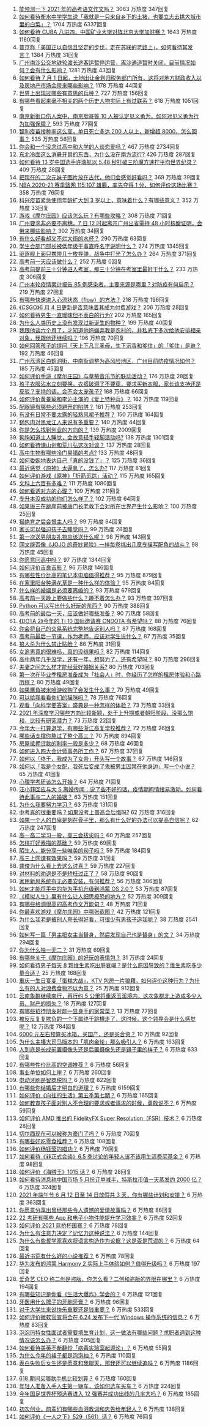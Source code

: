 1. [能预测一下 2021 年的高考语文作文吗？](https://www.zhihu.com/question/451864903) 3063 万热度 347回复
1. [如何看待衡水中学学生说「我就是一只来自乡下的土猪，也要立志去拱大城市里的白菜」？](https://www.zhihu.com/question/462345321) 1704 万热度 6337回复
1. [如何看待 CUBA 八进四，中国矿业大学对阵北京大学加时赛？](https://www.zhihu.com/question/463306896) 1643 万热度 1160回复
1. [普京称「美国正以自信且坚定的步伐，走在苏联的老路上」，如何看待其发言？](https://www.zhihu.com/question/463282858) 1384 万热度 31回复
1. [广州南沙公交地铁轮渡长途客运暂停运营，离沙通道暂时关闭，目前情况如何？会有什么影响？](https://www.zhihu.com/question/463278387) 1281 万热度 43回复
1. [如何看待 7 月 1 日起，土地出让金划归税务部门所有，这将对地方财政收入以及房地产市场会带来哪些影响？](https://www.zhihu.com/question/463323805) 1178 万热度 44回复
1. [世界上出现过哪些有意思的兵种？](https://www.zhihu.com/question/419256945) 727 万热度 156回复
1. [有哪些看起来毫不相关的两个历史人物实际上有过联系？](https://www.zhihu.com/question/392281921) 618 万热度 1051回复
1. [南京新街口伤人案中，南京胖哥等 10 人被认定见义勇为，如何对见义勇为行为加强保障？](https://www.zhihu.com/question/462770395) 593 万热度 77回复
1. [智利疫苗接种率这么高，单日死亡多达 200 人以上，新增超 8000，怎么回事？](https://www.zhihu.com/question/463115629) 535 万热度 56回复
1. [你会和一个没念过高中和大学的人谈恋爱吗？](https://www.zhihu.com/question/462293257) 467 万热度 2734回复
1. [东北冷面这么消暑开胃的东西，为什么没在南方流行?](https://www.zhihu.com/question/462700732) 426 万热度 287回复
1. [如何看待 13 岁中国选手许瑞航以 5.48 秒打破三阶魔方速拧平均世界纪录？](https://www.zhihu.com/question/463234557) 409 万热度 28回复
1. [把现在的二次元妹子图片放在古代，他们会感觉好看吗？](https://www.zhihu.com/question/462903907) 369 万热度 39回复
1. [NBA 2020-21 赛季篮网 115:107 雄鹿，率先夺得 1 分，如何评价这场比赛？](https://www.zhihu.com/question/463395654) 358 万热度 76回复
1. [科兴疫苗紧急使用年龄扩大到 3 岁以上，意味着什么？有哪些意义？](https://www.zhihu.com/question/463239638) 352 万热度 33回复
1. [游戏《摩尔庄园》应该怎么玩？有哪些攻略？](https://www.zhihu.com/question/371309327) 308 万热度 71回复
1. [广州要求非必要不离穗，7 日 12 时起离开广州出省需持 48 小时核酸证明，会带来哪些影响？](https://www.zhihu.com/question/463430613) 302 万热度 34回复
1. [有什么好看却又不烂大街的水杯？](https://www.zhihu.com/question/65459802) 290 万热度 63回复
1. [学生会部门部长被低年级干事直呼名字说明什么？](https://www.zhihu.com/question/21999602) 274 万热度 1345回复
1. [驱逐舰上面只携带几十枚导弹，战争中打光了怎么办？](https://www.zhihu.com/question/39027069) 264 万热度 371回复
1. [高考前一天应该做什么？](https://www.zhihu.com/roundtable/2021gaokaochongci) 252 万热度 0回复
1. [高考前提前三十分钟进入考室，那三十分钟在考室里最好干什么？](https://www.zhihu.com/question/438598661) 233 万热度 306回复
1. [广州本轮疫情累计报告 85 例感染者，主要来源是哪里？对防疫有何启示？](https://www.zhihu.com/question/463254288) 219 万热度 27回复
1. [有哪些快速进入心流状态（flow）的方法？](https://www.zhihu.com/question/20992764) 218 万热度 196回复
1. [《CSGO》6 月 4 日更新是否意味着其成为付费游戏？](https://www.zhihu.com/question/463103636) 206 万热度 28回复
1. [如何看待男生一直暧昧但不表白的行为?](https://www.zhihu.com/question/314211216) 202 万热度 165回复
1. [为什么人类历史上没有发现过新诞生的物种？](https://www.zhihu.com/question/462882960) 199 万热度 40回复
1. [我跟他谈六个月了，才知道他妈嫌弃我是农村的，并私底下多次给他安排相亲对象，我跟他还继续吗？](https://www.zhihu.com/question/463229768) 196 万热度 70回复
1. [如何回答孩子的提问「天上下凡三圣母，生下沉香和爹住」的「爹住」是谁？](https://www.zhihu.com/question/462277776) 192 万热度 46回复
1. [广州荔湾区白鹤洞街、中南街调整为高风险地区，广州目前防疫情况如何？](https://www.zhihu.com/question/462683954) 185 万热度 45回复
1. [如何评价手游《摩尔庄园》与草莓音乐节的联动活动？](https://www.zhihu.com/question/463139385) 176 万热度 28回复
1. [孩子衣服沾水立刻要换，衣裤破洞了不要穿，要求买新衣服，家长该支持还是反驳？支持的话，会不会太宠孩子?](https://www.zhihu.com/question/459542600) 168 万热度 66回复
1. [如何评价黄景瑜和李沁主演的《爱上特种兵》？](https://www.zhihu.com/question/462601125) 162 万热度 119回复
1. [配眼镜有哪些必须避开的陷阱？](https://www.zhihu.com/question/20123451) 161 万热度 253回复
1. [有没有日常不要太露的轻熟风裙子推荐？](https://www.zhihu.com/question/323077384) 150 万热度 164回复
1. [锅包肉对黑龙江人来说有多重要？](https://www.zhihu.com/question/462784342) 140 万热度 44回复
1. [你是怎么找到创业的方向的？](https://www.zhihu.com/question/25857988) 139 万热度 2009回复
1. [狗狗知道主人睡觉，会故意轻手轻脚活动吗?](https://www.zhihu.com/question/350491086) 138 万热度 1301回复
1. [如何看待谏山创和荒川弘这次对谈？](https://www.zhihu.com/question/463257259) 137 万热度 28回复
1. [高中生物有哪些冷门易错的考点?](https://www.zhihu.com/question/447559813) 133 万热度 48回复
1. [如何委婉地表达自己「真的没钱了」？](https://www.zhihu.com/question/462984155) 125 万热度 36回复
1. [最近感觉《原神》太逼氪了，怎么办?](https://www.zhihu.com/question/463036805) 117 万热度 81回复
1. [如何评价游戏《原神》「折箭觅踪」活动？](https://www.zhihu.com/question/461653474) 115 万热度 165回复
1. [文科上六百有多难？](https://www.zhihu.com/question/350905229) 111 万热度 1080回复
1. [如何看透对方的心理？](https://www.zhihu.com/question/455593731) 109 万热度 211回复
1. [专升本没成功的你们怎么样了？](https://www.zhihu.com/question/460210637) 102 万热度 64回复
1. [如果唐三在跳崖前被唐门长老救下会对所在世界产生什么影响？](https://www.zhihu.com/question/461272805) 100 万热度 25回复
1. [猫绝育之后会恨主人吗？](https://www.zhihu.com/question/420799616) 99 万热度 84回复
1. [家长可以强迫孩子去睡觉吗？](https://www.zhihu.com/question/463206973) 99 万热度 28回复
1. [第一次送男朋友礼物应该送什么呢？](https://www.zhihu.com/question/320207842) 98 万热度 143回复
1. [网文能否像《JOJO 的奇妙冒险》一样每卷挑出几章专描写配角的战斗？](https://www.zhihu.com/question/463065863) 98 万热度 45回复
1. [你愿意回高中吗？](https://www.zhihu.com/question/453231661) 97 万热度 1344回复
1. [如何评价吉良吉影？](https://www.zhihu.com/question/23771796) 96 万热度 146回复
1. [有哪些性价比高的笔记本电脑值得推荐？](https://www.zhihu.com/question/322974536) 95 万热度 879回复
1. [在家里阳台种满花草是一种什么样的体验？](https://www.zhihu.com/question/461296029) 95 万热度 84回复
1. [什么样的婚姻是必须要离婚的？](https://www.zhihu.com/question/320021757) 93 万热度 679回复
1. [高考前一天晚上要做些什么？睡不着怎么办？](https://www.zhihu.com/question/458722775) 93 万热度 397回复
1. [Python 可以写出什么好玩的东西？](https://www.zhihu.com/question/34098079) 90 万热度 388回复
1. [高考前的最后一天，应该做好哪些准备？](https://www.zhihu.com/question/463408596) 90 万热度 58回复
1. [《DOTA 2》今年的 Ti 10 国际邀请赛 CNDOTA 有希望吗？](https://www.zhihu.com/question/459216552) 88 万热度 76回复
1. [你会将自己的交易系统完整地告诉别人吗？](https://www.zhihu.com/question/462350634) 87 万热度 168回复
1. [高考前最后一节课，作为老师，应该对学生说什么？](https://www.zhihu.com/question/462695709) 87 万热度 35回复
1. [狼人杀为什么禁止贴脸？](https://www.zhihu.com/question/462970840) 86 万热度 31回复
1. [女追男真的很难吗，真的没结果吗？](https://www.zhihu.com/question/457364395) 82 万热度 114回复
1. [高中两年几乎没学，还有一年，想努力了，还有希望吗？](https://www.zhihu.com/question/462084525) 80 万热度 296回复
1. [夫妻之间怎么样才能经营好婚姻关系?](https://www.zhihu.com/question/349031552) 80 万热度 703回复
1. [第一次在毕业季租房准备成为「社会人」时，你经历了怎样的租房体验和心路历程？](https://www.zhihu.com/question/461693068) 80 万热度 49回复
1. [如果鹰角被米哈游收购了会发生什么事？](https://www.zhihu.com/question/462537017) 79 万热度 49回复
1. [可以给我看看你们的猫咪吗？](https://www.zhihu.com/question/462824843) 78 万热度 76回复
1. [观看「向科学要答案」盛典是一种怎样的体验？](https://www.zhihu.com/question/463277854) 73 万热度 33回复
1. [2021 年深度学习哪些方向比较新颖，处于上升期或者朝阳阶段，没那么饱和，比较有研究潜力？](https://www.zhihu.com/question/460500204) 73 万热度 22回复
1. [今年大一打算退学，有哪些浙江高复学校推荐？](https://www.zhihu.com/question/58522765) 72 万热度 26回复
1. [哪些话支撑你熬过了整个高三？](https://www.zhihu.com/question/398139905) 70 万热度 894回复
1. [房屋抵押贷款的利率一般是多少？](https://www.zhihu.com/question/387069469) 68 万热度 46回复
1. [如何进入四大会计师事务所工作？](https://www.zhihu.com/question/310191544) 67 万热度 37回复
1. [如何以「终于，我成为了女帝」开头写一个故事？](https://www.zhihu.com/question/405355755) 67 万热度 146回复
1. [如何以「我是个女配，我死后变成了鬼被男主囚禁在他身边」写一个小说？](https://www.zhihu.com/question/448069836) 65 万热度 41回复
1. [心理学考研该怎么开始？](https://www.zhihu.com/question/455742815) 64 万热度 71回复
1. [汪小菲回应与大 S 离婚传闻：说了些不好的话，疫情期间情绪易激动。如何看待此事与二人的婚姻？](https://www.zhihu.com/question/463252497) 63 万热度 151回复
1. [为什么我要努力学习？](https://www.zhihu.com/question/462192669) 63 万热度 131回复
1. [中考真的很重要吗 ? 如果没考上普高会后悔吗?](https://www.zhihu.com/question/461082126) 62 万热度 316回复
1. [如果一个人的自卑是刻在骨子里，那么有什么好的办法可以提高自信呢？](https://www.zhihu.com/question/461396765) 62 万热度 247回复
1. [高一高二学习一般，高三会拔尖吗？](https://www.zhihu.com/question/461416493) 60 万热度 257回复
1. [怎样打好素描的基础？](https://www.zhihu.com/question/26444779) 59 万热度 69回复
1. [陌生人，能分享一些唯美的句子吗？](https://www.zhihu.com/question/461727672) 59 万热度 184回复
1. [高三上网课有效果吗？](https://www.zhihu.com/question/309967841) 59 万热度 31回复
1. [龚俊为什么看上去这么讨喜？](https://www.zhihu.com/question/456646250) 59 万热度 227回复
1. [对材料的劝退是不是矫枉过正了？](https://www.zhihu.com/question/462787240) 58 万热度 90回复
1. [家用新风系统有无必要安装，有何推荐？](https://www.zhihu.com/question/28529319) 56 万热度 306回复
1. [如何才能将手中的华为手机升级到鸿蒙 OS 2.0？](https://www.zhihu.com/question/436295623) 53 万热度 87回复
1. [《模拟人生》里有什么让人细思极恐的地方？](https://www.zhihu.com/question/264106033) 52 万热度 309回复
1. [有哪些格调很高的高考作文万能句？](https://www.zhihu.com/question/265353821) 48 万热度 71回复
1. [你最喜欢游戏《摩尔庄园》中哪张截图？](https://www.zhihu.com/question/462564850) 42 万热度 121回复
1. [为什么我老是被别人夸长得好看，可很少有男孩子追我呢？](https://www.zhihu.com/question/319027663) 38 万热度 2541回复
1. [如何写一篇「男主把女主当替身，然后发现自己也是替身」的文？](https://www.zhihu.com/question/437395484) 34 万热度 294回复
1. [你为什么独一无二？](https://www.zhihu.com/question/463105888) 31 万热度 69回复
1. [有哪些关于《摩尔庄园》的好玩的表情包？](https://www.zhihu.com/question/462564869) 31 万热度 24回复
1. [如何看待男子每天 8 颗维生素吃出肝衰竭？是什么原因导致的？维生素吃多少量合适？](https://www.zhihu.com/question/463004931) 25 万热度 168回复
1. [重庆一生日宴变「蛋糕大战」，KTV 包房一片狼藉，如何评价这种行为？为什么有的人对浪费食物不以为意？](https://www.zhihu.com/question/463080691) 25 万热度 912回复
1. [云南象群继续南行，再行约 5 公里将重返玉溪境内，这次象群北上造成多少人员、财产的损失？](https://www.zhihu.com/question/463102060) 18 万热度 127回复
1. [有哪些招待朋友时能一显身手的家常菜？](https://www.zhihu.com/question/28037354) 13 万热度 77回复
1. [被反反复复欺负的一个下属终于跳槽走了，这时候，这个领导会是什么感觉呢？](https://www.zhihu.com/question/419717401) 12 万热度 784回复
1. [6000 元左右预算买冰箱，买国产，还是买合资？](https://www.zhihu.com/question/427992113) 10 万热度 92回复
1. [为什么主播大司马版本的「肌肉金轮」那么吸引人？](https://www.zhihu.com/question/461688762) 6 万热度 163回复
1. [人到底是长成前置摄像头还是后置摄像头还是镜子里的样子？](https://www.zhihu.com/question/66063294) 6 万热度 633回复
1. [有哪些性价比高的空调推荐？](https://www.zhihu.com/question/393218413) 6 万热度 56回复
1. [事业单位如何上岸？](https://www.zhihu.com/question/345511835) 6 万热度 260回复
1. [电动牙刷是智商税吗？](https://www.zhihu.com/question/60799591) 6 万热度 822回复
1. [有哪些你结婚后才明白的道理？](https://www.zhihu.com/question/55230947) 6 万热度 6159回复
1. [如何评价《向往的生活》第五季第七期？](https://www.zhihu.com/question/463123692) 6 万热度 165回复
1. [如何教育孩子面对别人不合理的要求或者请求的时候，勇敢说不？](https://www.zhihu.com/question/460662042) 6 万热度 59回复
1. [如何评价 AMD 推出的 FidelityFX Super Resolution（FSR）技术？](https://www.zhihu.com/question/462609402) 6 万热度 28回复
1. [切尔西现在可以被称为豪门了吗？](https://www.zhihu.com/question/462620225) 6 万热度 70回复
1. [有哪些好吃零食推荐？](https://www.zhihu.com/question/453646089) 6 万热度 108回复
1. [如何评价杨钰莹的唱功？](https://www.zhihu.com/question/23503608) 6 万热度 79回复
1. [如何看待《非正式会谈》6.5 季讨论的年轻人该不该用生活费买基金？](https://www.zhihu.com/question/463164068) 6 万热度 98回复
1. [如何评价《海贼王》1015 话？](https://www.zhihu.com/question/463011991) 6 万热度 28回复
1. [如何看待消息称中国市场 5 月份订单减半，特斯拉市值一天蒸发约 2000 亿？](https://www.zhihu.com/question/463066556) 6 万热度 324回复
1. [2021 年端午节 6 月 12 日至 14 日放假共 3 天，你有哪些计划和安排？](https://www.zhihu.com/question/461518659) 6 万热度 363回复
1. [你愿意分享出曾经那些令人遗憾的爱情故事吗？](https://www.zhihu.com/question/461039473) 6 万热度 86回复
1. [22 考研有哪些 App 和电子小物件能提升学习效率？](https://www.zhihu.com/question/462935512) 6 万热度 52回复
1. [如何评价 2021 蓝桥杯国赛？](https://www.zhihu.com/question/463261567) 6 万热度 78回复
1. [为什么有注意力决定了记忆力这种说法？](https://www.zhihu.com/question/453067685) 6 万热度 144回复
1. [为什么有些哲学家喜欢将语言构造作为论据？这是否是荒谬的？](https://www.zhihu.com/question/456701631) 6 万热度 64回复
1. [最近书荒有什么好的小说推荐？](https://www.zhihu.com/question/454175132) 6 万热度 78回复
1. [华为发布的鸿蒙 Harmony 2 实际上手体验如何？值得升级吗？](https://www.zhihu.com/question/458633364) 6 万热度 197回复
1. [爱奇艺 CEO 称二创是盗版，你怎么看？二创和盗版的界限在哪里？](https://www.zhihu.com/question/463058796) 6 万热度 194回复
1. [有哪些知识是你看《生活大爆炸》学会的？](https://www.zhihu.com/question/321167011) 6 万热度 121回复
1. [牙医用什么牌子的牙刷牙膏？](https://www.zhihu.com/question/21064394) 6 万热度 96回复
1. [对于大学生来说快乐重要还是钱重要？](https://www.zhihu.com/question/457081209) 6 万热度 533回复
1. [如何评价微软官宣将会在 6.24 发布下一代 Windows 操作系统的信息？](https://www.zhihu.com/question/462862074) 6 万热度 83回复
1. [泡泡玛特女性面试者需要填生育计划，这一做法有哪些问题？求职者遇到这种情况该怎么办？](https://www.zhihu.com/question/463127265) 6 万热度 205回复
1. [如何看待美英不断翻炒「病毒实验室起源论」？](https://www.zhihu.com/question/462610953) 6 万热度 55回复
1. [为什么今年的裙子都是泡泡袖？](https://www.zhihu.com/question/397465205) 6 万热度 110回复
1. [表白失败后女生还是愿意和我聊天，那我还可以继续追吗？](https://www.zhihu.com/question/367730793) 6 万热度 1186回复
1. [618 期间买哪款手机比较划算？](https://www.zhihu.com/question/463120125) 6 万热度 160回复
1. [年轻人准备入手人生第一辆车，该如何选车买车？](https://www.zhihu.com/question/462934776) 6 万热度 224回复
1. [今年国足世界杯预选赛进入 12 强赛并成功出线的几率大吗？](https://www.zhihu.com/question/458794320) 6 万热度 185回复
1. [初次创业，前辈们有哪些血泪教训和忠告给年轻人？](https://www.zhihu.com/question/456798060) 6 万热度 138回复
1. [如何评价《一人之下》529（561）话？](https://www.zhihu.com/question/463000516) 6 万热度 76回复
